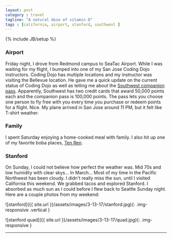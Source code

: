 ```yaml
---
layout: post
category : travel
tagline: "A natural dose of vitamin D"
tags : [california, airport, stanford, southwest ]
---
```

{% include JB/setup %}

### Airport

Friday night, I drove from Redmond campus to SeaTac Airport. While I was waiting for my flight, I bumped into one of my San Jose Coding Dojo instructors. Coding Dojo has multiple locations and my instructor was visiting the Bellevue location. He gave me a quick update on the current status of Coding Dojo as well as telling me about the [Southwest companion pass](https://www.southwest.com/rapidrewards/tiers-more-companion-pass). Apparently, Southwest has two credit cards that award 50,000 points each and the companion pass is 100,000 points. The pass lets you choose one person to fly free  with you every time you purchase or redeem points for a flight. Nice. My plane arrived in San Jose around 11 PM, but it felt like T-shirt weather.

### Family

I spent Saturday enjoying a home-cooked meal with family. I also hit up one of my favorite boba places, [Ten Ren](http://www.tenren.com/index.html).

### Stanford

On Sunday, I could not believe how perfect the weather was. Mid 70s and low humidity with clear skys... In March... Most of my time in the Pacific Northwest has been cloudy. I didn't really miss the sun, until I visited California this weekend. We grabbed tacos and explored Stanford. I absorbed as much sun as I could before I flew back to Seattle Sunday night. Here are a couple photos from my weekend:

![stanford]({{ site.url }}/assets/images/3-13-17/stanford.jpg){: .img-responsive .vertical }


![stanford quad]({{ site.url }}/assets/images/3-13-17/quad.jpg){: .img-responsive }

---
